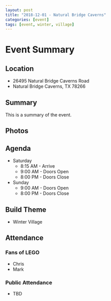 ```yaml
---
layout: post
title: "2018-12-01 - Natural Bridge Caverns"
categories: [event]
tags: [event, winter, village]
---
```


# Event Summary

## Location

- 26495 Natural Bridge Caverns Road
- Natural Bridge Caverns, TX 78266

## Summary

This is a summary of the event.

## Photos

## Agenda

- Saturday
  - 8:15 AM - Arrive
  - 9:00 AM - Doors Open
  - 8:00 PM - Doors Close
- Sunday
  - 9:00 AM - Doors Open
  - 8:00 PM - Doors Close

## Build Theme

- Winter Village

## Attendance

### Fans of LEGO

- Chris
- Mark

### Public Attendance

- TBD
